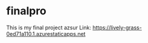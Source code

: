 # finalpro
This is my final project 
azsur Link:  https://lively-grass-0ed71a110.1.azurestaticapps.net










